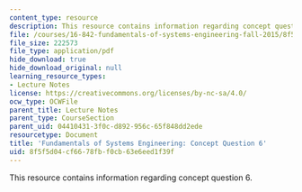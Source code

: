 ```yaml
---
content_type: resource
description: This resource contains information regarding concept question 6.
file: /courses/16-842-fundamentals-of-systems-engineering-fall-2015/8f5f5d04cf6678fbf0cb63e6eed1f39f_MIT16_842F15_Question6.pdf
file_size: 222573
file_type: application/pdf
hide_download: true
hide_download_original: null
learning_resource_types:
- Lecture Notes
license: https://creativecommons.org/licenses/by-nc-sa/4.0/
ocw_type: OCWFile
parent_title: Lecture Notes
parent_type: CourseSection
parent_uid: 04410431-3f0c-d892-956c-65f848dd2ede
resourcetype: Document
title: 'Fundamentals of Systems Engineering: Concept Question 6'
uid: 8f5f5d04-cf66-78fb-f0cb-63e6eed1f39f
---
```

This resource contains information regarding concept question 6.